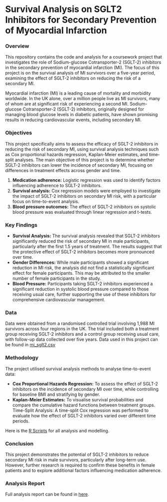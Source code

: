 # Survival Analysis on SGLT2 Inhibitors for Secondary Prevention of Myocardial Infarction
### Overview
This repository contains the code and analysis for a coursework project that investigates the role of Sodium-glucose Cotransporter-2 (SGLT-2) inhibitors in the secondary prevention of myocardial infarction (MI). The focus of this project is on the survival analysis of MI survivors over a five-year period, examining the effect of SGLT-2 inhibitors on reducing the risk of a secondary MI.

Myocardial infarction (MI) is a leading cause of mortality and morbidity worldwide. In the UK alone, over a million people live as MI survivors, many of whom are at significant risk of experiencing a second MI. Sodium-glucose Cotransporter-2 (SGLT-2) inhibitors, originally designed for managing blood glucose levels in diabetic patients, have shown promising results in reducing cardiovascular events, including secondary MI.

### Objectives
This project specifically aims to assess the efficacy of SGLT-2 inhibitors in reducing the risk of secondary MI, using survival analysis techniques such as Cox proportional hazards regression, Kaplan-Meier estimates, and time-split analyses.
The main objective of this project is to determine whether SGLT-2 inhibitors can lower the incidence of secondary MI, focusing on differences in treatment effects across gender and time.

1. **Medication adherence:** Logistic regression was used to identify factors influencing adherence to SGLT-2 inhibitors.
2. **Survival analysis:** Cox regression models were employed to investigate the impact of SGLT-2 inhibitors on secondary MI risk, with a particular focus on time-to-event analysis.
3. **Blood pressure outcomes:** The effect of SGLT-2 inhibitors on systolic blood pressure was evaluated through linear regression and t-tests.

### Key Findings
- **Survival Analysis:** The survival analysis revealed that SGLT-2 inhibitors significantly reduced the risk of secondary MI in male participants, particularly after the first 1.5 years of treatment. The results suggest that the protective effect of SGLT-2 inhibitors becomes more pronounced over time.
- **Gender Differences:** While male participants showed a significant reduction in MI risk, the analysis did not find a statistically significant effect for female participants. This may be attributed to the smaller number of female participants in the study.
- **Blood Pressure:** Participants taking SGLT-2 inhibitors experienced a significant reduction in systolic blood pressure compared to those receiving usual care, further supporting the use of these inhibitors for comprehensive cardiovascular management.

### Data
Data were obtained from a randomised controlled trial involving 1,988 MI survivors across four regions in the UK. The trial included both a treatment group receiving SGLT-2 inhibitors and a control group receiving usual care, with follow-up data collected over five years. Data used in this project can be found in [mi_sglt2.csv](mi_sglt2.csv)

### Methodology
The project utilised survival analysis methods to analyse time-to-event data:

- **Cox Proportional Hazards Regression:** To assess the effect of SGLT-2 inhibitors on the incidence of secondary MI over time, while controlling for baseline BMI and stratifying by gender.
- **Kaplan-Meier Estimates:** To visualise survival probabilities and compare the cumulative hazard functions between treatment groups.
Time-Split Analysis: A time-split Cox regression was performed to evaluate how the effect of SGLT-2 inhibitors varied over different time periods.

Here is the [R Scripts](mini-project.R) for all analysis and modelling.

### Conclusion
This project demonstrates the potential of SGLT-2 inhibitors to reduce secondary MI risk in male survivors, particularly after long-term use. However, further research is required to confirm these benefits in female patients and to explore additional factors influencing medication adherence.

### Analysis Report
Full analysis report can be found in [here](Project_Report.pdf).
